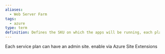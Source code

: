 ```yaml
---
aliases:
  - Web Server Farm
tags:
  - azure
type: term
definition: Defines the SKU on which the apps will be running, each plan belongs to one region
---
```

Each service plan can have an admin site.
enable via Azure Site Extensions



